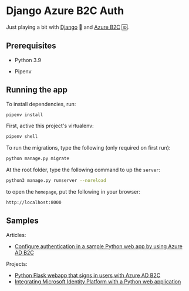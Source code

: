 # Django Azure B2C Auth

Just playing a bit with [Django](https://www.djangoproject.com/) 🐍 and [Azure B2C](https://docs.microsoft.com/en-us/azure/active-directory-b2c/overview) 🆔.

## Prerequisites

- Python 3.9

- Pipenv

## Running the app

To install dependencies, run:

```bash
pipenv install
```

First, active this project's virtualenv:

```bash
pipenv shell
```

To run the migrations, type the following (only required on first run):

```bash
python manage.py migrate
```

At the root folder, type the following command to up the `server`:

```bash
python3 manage.py runserver --noreload
```

to open the `homepage`, put the following in your browser:

```bash
http://localhost:8000
```

## Samples

Articles:

- [Configure authentication in a sample Python web app by using Azure AD B2C](https://docs.microsoft.com/en-us/azure/active-directory-b2c/configure-authentication-sample-python-web-app)

Projects:

- [Python Flask webapp that signs in users with Azure AD B2C](https://github.com/Azure-Samples/ms-identity-b2c-python-flask-webapp-authentication)
- [Integrating Microsoft Identity Platform with a Python web application](https://github.com/Azure-Samples/ms-identity-python-webapp)
